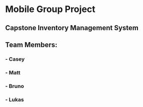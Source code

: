 # Mobile Group Project
## Capstone Inventory Management System
## Team Members:
###   - Casey
###   - Matt
###   - Bruno
###   - Lukas
